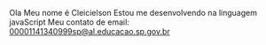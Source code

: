 Ola
Meu nome é Cleicielson
Estou me desenvolvendo na linguagem javaScript
Meu contato de email: 00001141340999sp@al.educacao.sp.gov.br
